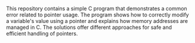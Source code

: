 This repository contains a simple C program that demonstrates a common error related to pointer usage. The program shows how to correctly modify a variable's value using a pointer and explains how memory addresses are managed in C. The solutions offer different approaches for safe and efficient handling of pointers.